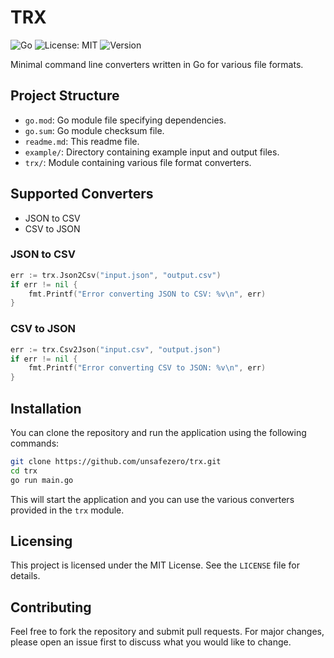 # TRX

![Go](https://img.shields.io/badge/Go-1.25-blue?logo=go&logoColor=white)
![License: MIT](https://img.shields.io/badge/License-MIT-orange.svg)
![Version](https://img.shields.io/badge/version-0.0.0-white)

Minimal command line converters written in Go for various file formats.

## Project Structure

- `go.mod`: Go module file specifying dependencies.
- `go.sum`: Go module checksum file.
- `readme.md`: This readme file.
- `example/`: Directory containing example input and output files.
- `trx/`: Module containing various file format converters.

## Supported Converters

- JSON to CSV
- CSV to JSON

### JSON to CSV

```go
err := trx.Json2Csv("input.json", "output.csv")
if err != nil {
    fmt.Printf("Error converting JSON to CSV: %v\n", err)
}
```

### CSV to JSON

```go
err := trx.Csv2Json("input.csv", "output.json")
if err != nil {
    fmt.Printf("Error converting CSV to JSON: %v\n", err)
}
```

## Installation

You can clone the repository and run the application using the following commands:

```bash
git clone https://github.com/unsafezero/trx.git
cd trx
go run main.go
```

This will start the application and you can use the various converters provided in the `trx` module.

## Licensing

This project is licensed under the MIT License. See the `LICENSE` file for details.

## Contributing

Feel free to fork the repository and submit pull requests. For major changes, please open an issue first to discuss what you would like to change.
